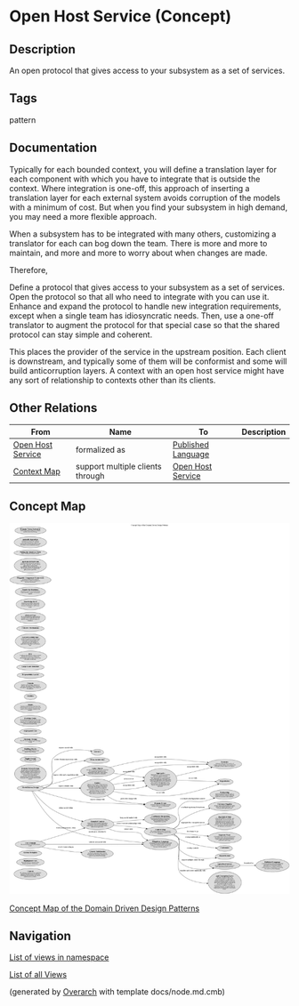 
# Open Host Service (Concept)
## Description
An open protocol that gives access to your subsystem as a set of services.


## Tags
pattern

## Documentation
Typically for each bounded context, you will define a translation layer for
each component with which you have to integrate that is outside the context.
Where integration is one-off, this approach of inserting a translation layer
for each external system avoids corruption of the models with a minimum of
cost. But when you find your subsystem in high demand, you may need a more
flexible approach.

When a subsystem has to be integrated with many others, customizing a
translator for each can bog down the team. There is more and more to maintain,
and more and more to worry about when changes are made.

Therefore,

Define a protocol that gives access to your subsystem as a set of services.
Open the protocol so that all who need to integrate with you can use it.
Enhance and expand the protocol to handle new integration requirements, except
when a single team has idiosyncratic needs. Then, use a one-off translator to
augment the protocol for that special case so that the shared protocol can stay
simple and coherent.

This places the provider of the service in the upstream position. Each client
is downstream, and typically some of them will be conformist and some will
build anticorruption layers. A context with an open host service might have any
sort of relationship to contexts other than its clients.
## Other Relations
| From | Name | To | Description |
|---|---|---|---|
| [Open Host Service](../../software-development/domain-driven-design/c-open-host-service.md) | formalized as | [Published Language](../../software-development/domain-driven-design/c-published-language.md) |  |
| [Context Map](../../software-development/domain-driven-design/c-context-map.md) | support multiple clients through | [Open Host Service](../../software-development/domain-driven-design/c-open-host-service.md) |  |

## Concept Map
![Concept Map of the Domain Driven Design Patterns](../../software-development/domain-driven-design/concept-view.png)

[Concept Map of the Domain Driven Design Patterns](../../software-development/domain-driven-design/concept-view.md)


## Navigation
[List of views in namespace](./views-in-namespace.md)

[List of all Views](../../views.md)


(generated by [Overarch](https://github.com/soulspace-org/overarch) with template docs/node.md.cmb)
